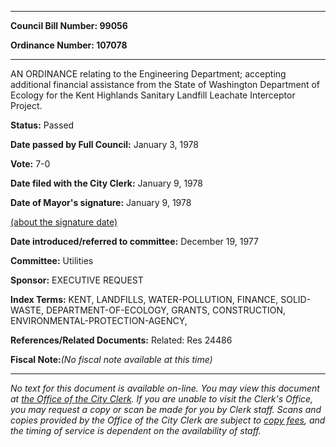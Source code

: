 

********

**Council Bill Number: 99056**
   
**Ordinance Number: 107078**
********

 AN ORDINANCE relating to the Engineering Department; accepting additional financial assistance from the State of Washington Department of Ecology for the Kent Highlands Sanitary Landfill Leachate Interceptor Project.

**Status:** Passed
   
**Date passed by Full Council:** January 3, 1978
   
**Vote:** 7-0
   
**Date filed with the City Clerk:** January 9, 1978
   
**Date of Mayor's signature:** January 9, 1978
   
[(about the signature date)](/~public/approvaldate.htm)
   
   
   
**Date introduced/referred to committee:** December 19, 1977
   
**Committee:** Utilities
   
**Sponsor:** EXECUTIVE REQUEST
   
   
**Index Terms:** KENT, LANDFILLS, WATER-POLLUTION, FINANCE, SOLID-WASTE, DEPARTMENT-OF-ECOLOGY, GRANTS, CONSTRUCTION, ENVIRONMENTAL-PROTECTION-AGENCY,

**References/Related Documents:** Related: Res 24486

**Fiscal Note:**_(No fiscal note available at this time)_
********

_No text for this document is available on-line. You may view this document at [the Office of the City Clerk](http://www.seattle.gov/leg/clerk/contactUs.htm). If you are unable to visit the Clerk's Office, you may request a copy or scan be made for you by Clerk staff. Scans and copies provided by the Office of the City Clerk are subject to [copy fees](http://clerk.seattle.gov/~public/clerkfees.htm), and the timing of service is dependent on the availability of staff._

